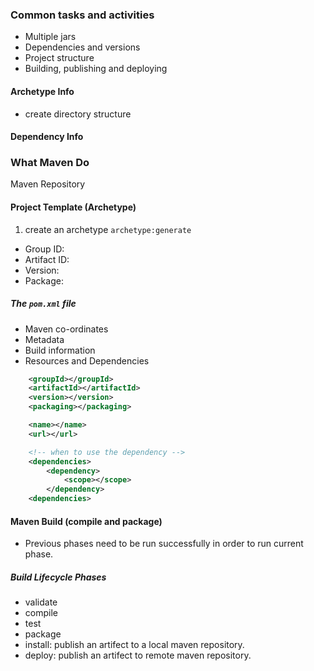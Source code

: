 ### Common tasks and activities
* Multiple jars
* Dependencies and versions
* Project structure
* Building, publishing and deploying

#### Archetype Info
* create directory structure

#### Dependency Info

### What Maven Do
Maven Repository

#### Project Template (Archetype)
1. create an archetype
`archetype:generate`

  * Group ID:
  * Artifact ID:
  * Version: 
  * Package:

##### The `pom.xml` file
* Maven co-ordinates
* Metadata
* Build information
* Resources and Dependencies

```xml
	<groupId></groupId>
	<artifactId></artifactId>
	<version></version>
	<packaging></packaging>

	<name></name>
	<url></url>

	<!-- when to use the dependency -->
	<dependencies>
		<dependency>
			<scope></scope>
		</dependency>
	<dependencies>
```

#### Maven Build (compile and package)
* Previous phases need to be run successfully in order to run current phase.

##### Build Lifecycle Phases
* validate
* compile
* test
* package
* install: publish an artifect to a local maven repository.
* deploy: publish an artifect to remote maven repository.












